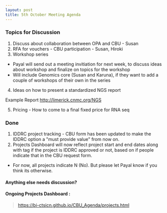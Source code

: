 ```yaml
---
layout: post
title: 5th October Meeting Agenda
---
```

### Topics for Discussion
1. Discuss about collaboration between OPA and CBU - Susan
2. RFA for vouchers - CBU participation - Susan, Hiroki
3. Workshop series 
- Payal will send out a meeting invitiation for next week, to discuss ideas about workshop and finalize on topics for the workshop
- Will include Genomics core (Susan and Karuna), if they want to add a couple of workshops of their own in the series

4. Ideas on how to present a standardized NGS report 

Example Report http://limerick.cnmc.org/NGS

5. Pricing - How to come to a final fixed price for RNA seq

### Done
1. IDDRC project tracking - CBU form has been updated to make the IDDRC option a "must provide value" from now on.
2. Projects Dashboard will now reflect project start and end dates along with tag if the project is IDDRC approved or not, based on if people indicate that in the CBU request form.
 - For now, all projects indicate N (No). But please let Payal know if you think its otherwise. 

#### Anything else needs discussion?

#### Ongoing Projects Dashboard :

> https://bi-ctsicn.github.io/CBU_Agenda/projects.html

